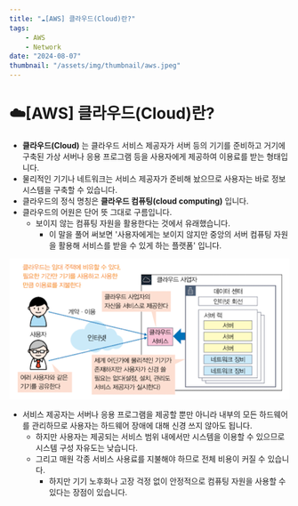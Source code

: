 ```yaml
---
title: "☁️[AWS] 클라우드(Cloud)란?"
tags:
    - AWS
    - Network
date: "2024-08-07"
thumbnail: "/assets/img/thumbnail/aws.jpeg"
---
```


# ☁️[AWS] 클라우드(Cloud)란?

- **클라우드(Cloud)** 는 클라우드 서비스 제공자가 서버 등의 기기를 준비하고 거기에 구축된 가상 서버나 응용 프로그램 등을 사용자에게 제공하여 이용료를 받는 형태입니다.
- 물리적인 기기나 네트워크는 서비스 제공자가 준비해 놨으므로 사용자는 바로 정보 시스템을 구축할 수 있습니다.
- 클라우드의 정식 명칭은 **클라우드 컴퓨팅(cloud computing)** 입니다.
- 클라우드의 어원은 단어 뜻 그대로 구름입니다.
    - 보이지 않는 컴퓨팅 자원을 활용한다는 것에서 유래했습니다.
        - 이 말을 풀어 써보면 '사용자에게는 보이지 않지만 중앙의 서버 컴퓨팅 자원을 활용해 서비스를 받을 수 있게 하는 플랫폼' 입니다.

<img src = "https://github.com/devKobe24/images2/blob/main/cloud.png?raw=true">

- 서비스 제공자는 서버나 응용 프로그램을 제공할 뿐만 아니라 내부의 모든 하드웨어를 관리하므로 사용자는 하드웨어 장애에 대해 신경 쓰지 않아도 됩니다.
    - 하지만 사용자는 제공되는 서비스 범위 내에서만 시스템을 이용할 수 있으므로 시스템 구성 자유도는 낮습니다.
    - 그리고 매원 각종 서비스 사용료를 지불해야 하므로 전체 비용이 커질 수 있습니다.
        - 하지만 기기 노후화나 고장 걱정 없이 안정적으로 컴퓨팅 자원을 사용할 수 있다는 장점이 있습니다.
